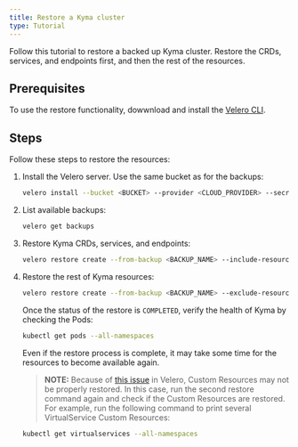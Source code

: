 ```yaml
---
title: Restore a Kyma cluster
type: Tutorial
---
```


Follow this tutorial to restore a backed up Kyma cluster. Restore the CRDs, services, and endpoints first, and then the rest of the resources.

## Prerequisites

To use the restore functionality, dowwnload and install the [Velero CLI](https://github.com/heptio/velero/releases/tag/v1.0.0).


## Steps

Follow these steps to restore the resources: 

1. Install the Velero server. Use the same bucket as for the backups:

    ```bash
    velero install --bucket <BUCKET> --provider <CLOUD_PROVIDER> --secret-file <CREDENTIALS_FILE> --restore-only --wait
    ```

2. List available backups:

    ```bash
    velero get backups
    ```

3. Restore Kyma CRDs, services, and endpoints:

    ```bash
    velero restore create --from-backup <BACKUP_NAME> --include-resources customresourcedefinitions.apiextensions.k8s.io,services,endpoints --include-cluster-resources --wait
    ```

4. Restore the rest of Kyma resources:

    ```bash
    velero restore create --from-backup <BACKUP_NAME> --exclude-resources customresourcedefinitions.apiextensions.k8s.io,services,endpoints --include-cluster-resources --restore-volumes --wait
    ```

    Once the status of the restore is `COMPLETED`, verify the health of Kyma by checking the Pods:

    ```bash
    kubectl get pods --all-namespaces
    ```

    Even if the restore process is complete, it may take some time for the resources to become available again.

    > **NOTE:** Because of [this issue](https://github.com/heptio/velero/issues/1633) in Velero, Custom Resources may not be properly restored. In this case, run the second restore command again and check if the Custom Resources are restored. For example, run the following command to print several VirtualService Custom Resources:

    ```bash
    kubectl get virtualservices --all-namespaces
    ```
